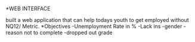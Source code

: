 *WEB INTERFACE

built a web application that can help todays youth to get employed without NQ12/ Metric.
*Objectives
-Unemployment Rate in %
-Lack ins 
-gender
-reason not to complete 
-dropped out grade
